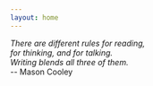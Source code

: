 ```yaml
---
layout: home
---
```


*There are different rules for reading,*<br/>
*for thinking, and for talking.*<br/>
*Writing blends all three of them.*<br/>
-- Mason Cooley
